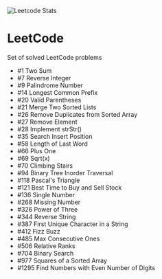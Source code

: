 ![Leetcode Stats](https://leetcode.card.workers.dev/?username=timgerdes&theme=dark)
# LeetCode
Set of solved LeetCode problems

* #1 Two Sum
* #7 Reverse Integer
* #9 Palindrome Number
* #14 Longest Common Prefix
* #20 Valid Parentheses
* #21 Merge Two Sorted Lists
* #26 Remove Duplicates from Sorted Array
* #27 Remove Element
* #28 Implement strStr()
* #35 Search Insert Position
* #58 Length of Last Word
* #66 Plus One
* #69 Sqrt(x)
* #70 Climbing Stairs
* #94 Binary Tree Inorder Traversal
* #118 Pascal's Triangle
* #121 Best Time to Buy and Sell Stock
* #136 Single Number
* #268 Missing Number
* #326 Power of Three
* #344 Reverse String
* #387 First Unique Character in a String
* #412 Fizz Buzz
* #485 Max Consecutive Ones
* #506 Relative Ranks
* #704 Binary Search
* #977 Squares of a Sorted Array
* #1295 Find Numbers with Even Number of Digits
